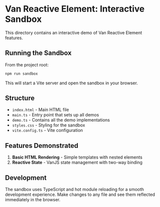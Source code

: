 # Van Reactive Element: Interactive Sandbox

This directory contains an interactive demo of Van Reactive Element features.

## Running the Sandbox

From the project root:

```bash
npm run sandbox
```

This will start a Vite server and open the sandbox in your browser.

## Structure

- `index.html` - Main HTML file
- `main.ts` - Entry point that sets up all demos
- `demo.ts` - Contains all the demo implementations
- `styles.css` - Styling for the sandbox
- `vite.config.ts` - Vite configuration

## Features Demonstrated

1. **Basic HTML Rendering** - Simple templates with nested elements
2. **Reactive State** - VanJS state management with two-way binding

## Development

The sandbox uses TypeScript and hot module reloading for a smooth development experience. Make changes to any file and see them reflected immediately in the browser.

